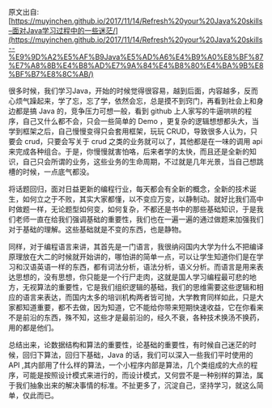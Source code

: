 >
原文出自:[https://muyinchen.github.io/2017/11/14/Refresh%20your%20Java%20skills–面对Java学习过程中的一些迷茫/](https://muyinchen.github.io/2017/11/14/Refresh%20your%20Java%20skills--%E9%9D%A2%E5%AF%B9Java%E5%AD%A6%E4%B9%A0%E8%BF%87%E7%A8%8B%E4%B8%AD%E7%9A%84%E4%B8%80%E4%BA%9B%E8%BF%B7%E8%8C%AB/)

很多时候，我们学习Java，开始的时候觉得很容易，越到后面，内容越多，反而心烦气躁起来，学了忘，忘了学，依然会忘，总是摸不到窍门，再看到社会上和身边都是搞
Java 的，竞争压力可想一般，看到 github 上人家写的牛逼哄哄的程序，自己又什么都不会，只会一些简单的 Demo
，更复杂的逻辑想想都头大，当学到框架之后，自己慢慢变得只会套用框架，玩玩 CRUD，导致很多人认为，只要会 crud，只要会写关于 crud
之类的业务就可以了，其他都是在一味的调用 api
来完成各种组合。于是，你慢慢就害怕咯，后来者学的太快，而且还是全新的知识，自己只会所谓的业务，这些业务的生命周期，不过就是几年光景，当自己想跳槽的时候，一点底气都没。

将话题回归，面对日益更新的编程行业，每天都会有全新的概念，全新的技术诞生，如何立之于不败，其实大家都懂，以不变应万变，以静制动。就好比我们高中时做题一样，无论题型如何变，如何复杂，不都还是书中的那些基础知识，于是我们老师一直在给我们强调基础的重要性，我们也在一遍一遍的通过做题来加强我们对于基础的理解。这些基础就是不变的东西，也是静物。

同样，对于编程语言来讲，其首先是一门语言，我很纳闷国内大学为什么不把编译原理放在大二的时候就开始讲的，哪怕讲的简单一点，可以让学生知道你们是在学习和汉语英语一样的东西，都有词法分析，语法分析，语义分析。而语言是用来表达思想的，没有思想，你只能是一个行尸走肉，这就是国人学习编程最可悲的地方，无视算法的重要性，它是我们组织逻辑的基础，我们的思维需要这些逻辑和相应的语言来表达，而国内太多的培训机构两者皆可抛，大学教育同样如此，只是大家都知道重要，都不去做，因为知道，它不能给你带来短期快速收益，它在你看来不是前沿的东西，殊不知，这些才是最前沿的，经久不衰，各种技术换汤不换药，用的都是他们。

总结出来，论数据结构和算法的重要性，论基础的重要性，有时候自己迷茫的时候，回归下算法，回归下基础，Java 的话，我们可以深入一些我们平时使用的 API
,其内部用了什么样的算法，一个小程序内部是算法，几个类组成的大点的程序，可能是按照设计模式来进行的，而设计模式，又何尝不是一种别样的算法，属于我们抽象出来的解决事情的标准。不扯更多了，沉淀自己，坚持学习，就这么简单，仅此而已。

